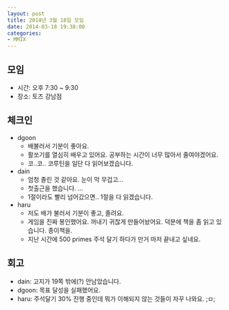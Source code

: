```yaml
---
layout: post
title: 2014년 3월 18일 모임
date: 2014-03-18 19:38:00
categories:
- MMIX
---
```


## 모임

* 시간: 오후 7:30 ~ 9:30
* 장소: 토즈 강남점

## 체크인

* dgoon
    * 배불러서 기분이 좋아요.
    * 활쏘기를 열심히 배우고 있어요. 공부하는 시간이 너무 많아서 줄여야겠어요.
    * 코..코.. 코루틴을 일단 다 읽어보겠습니다.
* dain
    * 엄청 졸린 것 같아요. 눈이 막 무겁고...
    * 첫출근을 했습니다. ...
    * 1절이라도 빨리 넘어갔으면.. 1절을 다 읽겠습니다.
* haru
    * 저도 배가 불러서 기분이 좋고, 졸려요.
    * 게임을 진짜 봉인했어요. 꺼내기 귀찮게 만들어놨어요. 덕분에 책을 좀 읽고 있습니다. 종이책을.
    * 지난 시간에 500 primes 주석 달기 하다가 만거 마저 끝내고 싶네요.

## 회고

* dain: 고지가 19쪽 밖에(?) 안남았습니다.
* dgoon: 목표 달성을 실패했어요.
* haru: 주석달기 30% 진행 중인데 뭐가 이해되지 않는 것들이 자꾸 나와요. ;ㅁ;
